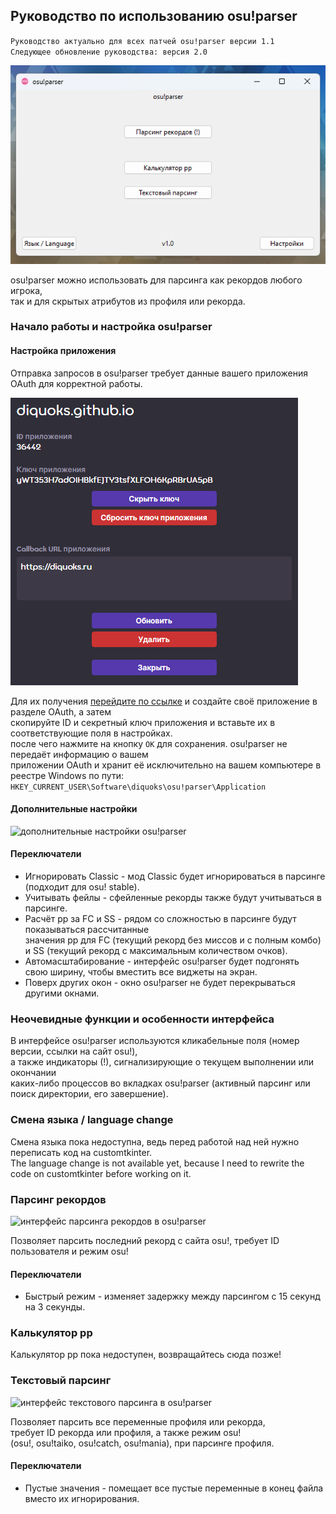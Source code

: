 ## Руководство по использованию osu!parser

`Руководство актуально для всех патчей osu!parser версии 1.1`\
`Следующее обновление руководства: версия 2.0`

![главное меню osu!parser](https://raw.githubusercontent.com/diquoks/osu-parser/refs/heads/master/code/assets/readme/main_menu.png)

osu!parser можно использовать для парсинга как рекордов любого игрока,\
так и для скрытых атрибутов из профиля или рекорда.

### Начало работы и настройка osu!parser

#### Настройка приложения

Отправка запросов в osu!parser требует данные вашего приложения OAuth для корректной работы.

![настройки приложения OAuth](https://raw.githubusercontent.com/diquoks/osu-parser/refs/heads/master/code/assets/readme/application_settings.png)

Для их получения [перейдите по ссылке](https://osu.ppy.sh/home/account/edit#oauth) и создайте своё приложение в разделе OAuth, а затем\
скопируйте ID и секретный ключ приложения и вставьте их в соответствующие поля в настройках.\
после чего нажмите на кнопку ```OK``` для сохранения. osu!parser не передаёт информацию о вашем\
приложении OAuth и хранит её исключительно на вашем компьютере в реестре Windows по пути:\
```HKEY_CURRENT_USER\Software\diquoks\osu!parser\Application```

#### Дополнительные настройки

![дополнительные настройки osu!parser](https://raw.githubusercontent.com/diquoks/osu-parser/refs/heads/master/code/assets/readme/additional_settings.png)

#### Переключатели

- Игнорировать Classic - мод Classic будет игнорироваться в парсинге (подходит для osu! stable).
- Учитывать фейлы - сфейленные рекорды также будут учитываться в парсинге.
- Расчёт pp за FC и SS - рядом со сложностью в парсинге будут показываться рассчитанные\
  значения pp для FC (текущий рекорд без миссов и с полным комбо)\
  и SS (текущий рекорд с максимальным количеством очков).
- Автомасштабирование - интерфейс osu!parser будет подгонять\
  свою ширину, чтобы вместить все виджеты на экран.
- Поверх других окон - окно osu!parser не будет перекрываться другими окнами.

### Неочевидные функции и особенности интерфейса

В интерфейсе osu!parser используются кликабельные поля (номер версии, ссылки на сайт osu!),\
а также индикаторы (!), сигнализирующие о текущем выполнении или окончании\
каких-либо процессов во вкладках osu!parser (активный парсинг или поиск директории, его завершение).

### Смена языка / language change

Смена языка пока недоступна, ведь перед работой над ней нужно переписать код на customtkinter.\
The language change is not available yet, because I need to rewrite the code on customtkinter before working on it.

### Парсинг рекордов

![интерфейс парсинга рекордов в osu!parser](https://raw.githubusercontent.com/diquoks/osu-parser/refs/heads/master/code/assets/readme/last_score.png)

Позволяет парсить последний рекорд с сайта osu!, требует ID пользователя и режим osu!

#### Переключатели

- Быстрый режим - изменяет задержку между парсингом с 15 секунд на 3 секунды.

### Калькулятор pp

Калькулятор pp пока недоступен, возвращайтесь сюда позже!

### Текстовый парсинг

![интерфейс текстового парсинга в osu!parser](https://raw.githubusercontent.com/diquoks/osu-parser/refs/heads/master/code/assets/readme/text_parsing.png)

Позволяет парсить все переменные профиля или рекорда,\
требует ID рекорда или профиля, а также режим osu!\
(osu!, osu!taiko, osu!catch, osu!mania), при парсинге профиля.

#### Переключатели

- Пустые значения - помещает все пустые переменные в конец файла вместо их игнорирования.
